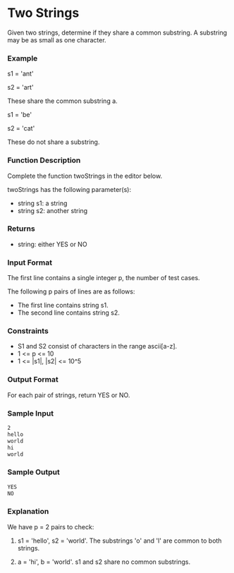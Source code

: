 # Two Strings

Given two strings, determine if they share a common substring. A substring may be as small as one character.

### Example

s1 = 'ant'

s2 = 'art'

These share the common substring a.

s1 = 'be'

s2 = 'cat'

These do not share a substring.

### Function Description

Complete the function twoStrings in the editor below.

twoStrings has the following parameter(s):

- string s1: a string
- string s2: another string

### Returns

- string: either YES or NO

### Input Format

The first line contains a single integer p, the number of test cases.

The following p pairs of lines are as follows:

- The first line contains string s1.
- The second line contains string s2.

### Constraints

- S1 and S2 consist of characters in the range ascii[a-z].
- 1 <= p <= 10
- 1 <= |s1|, |s2| <= 10^5

### Output Format

For each pair of strings, return YES or NO.

### Sample Input

```sh
2
hello
world
hi
world
```

### Sample Output

```sh
YES
NO
```

### Explanation

We have p = 2 pairs to check:

1. s1 = 'hello', s2 = 'world'. The substrings 'o' and 'l' are common to both strings.

2. a = 'hi', b = 'world'. s1 and s2 share no common substrings.

